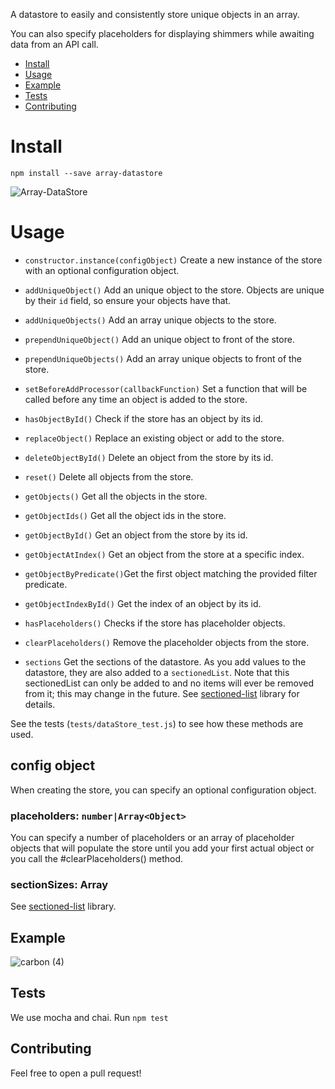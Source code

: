 A datastore to easily and consistently store unique objects in an array.

You can also specify placeholders for displaying shimmers while awaiting data from an API call.

- [Install](#install)
- [Usage](#usage)
- [Example](#example)
- [Tests](#tests)
- [Contributing](#contributing)

# Install

`npm install --save array-datastore`

![Array-DataStore](https://user-images.githubusercontent.com/5778798/69487585-79dd4a80-0e11-11ea-820d-6f8aff89e0e9.png)

# Usage

- `constructor.instance(configObject)` Create a new instance of the store with an optional configuration object.
- `addUniqueObject()` Add an unique object to the store. Objects are unique by their `id` field, so ensure your objects have that.
- `addUniqueObjects()` Add an array unique objects to the store.
- `prependUniqueObject()` Add an unique object to front of the store.
- `prependUniqueObjects()` Add an array unique objects to front of the store.
- `setBeforeAddProcessor(callbackFunction)` Set a function that will be called before any time an object is added to the store.

- `hasObjectById()` Check if the store has an object by its id.
- `replaceObject()` Replace an existing object or add to the store.
- `deleteObjectById()` Delete an object from the store by its id.
- `reset()` Delete all objects from the store.

- `getObjects()` Get all the objects in the store.
- `getObjectIds()` Get all the object ids in the store.
- `getObjectById()` Get an object from the store by its id.
- `getObjectAtIndex()` Get an object from the store at a specific index.
- `getObjectByPredicate()`Get the first object matching the provided filter predicate.
- `getObjectIndexById()` Get the index of an object by its id.

- `hasPlaceholders()` Checks if the store has placeholder objects.
- `clearPlaceholders()` Remove the placeholder objects from the store.
- `sections` Get the sections of the datastore. As you add values to the datastore, they are also added to a `sectionedList`. Note that this sectionedList can only be added to and no items will ever be removed from it; this may change in the future. See [sectioned-list](https://github.com/Lwdthe1/sectioned-list) library for details.

See the tests (`tests/dataStore_test.js`) to see how these methods are used.

## config object

When creating the store, you can specify an optional configuration object.

### placeholders: `number|Array<Object>`

You can specify a number of placeholders or an array of placeholder objects that will populate the store until you add your first actual object or you call the #clearPlaceholders() method.

### sectionSizes: Array<Number>

See [sectioned-list](https://github.com/Lwdthe1/sectioned-list) library.

## Example

![carbon (4)](https://user-images.githubusercontent.com/5778798/68904124-fd9c8600-06f1-11ea-9d33-33a9f8613121.png)

## Tests

We use mocha and chai. Run `npm test`

## Contributing

Feel free to open a pull request!
